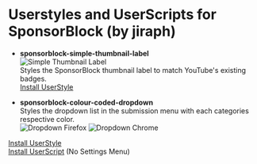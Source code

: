 
# Userstyles and UserScripts for SponsorBlock (by jiraph)
- **sponsorblock-simple-thumbnail-label**  
![Simple Thumbnail Label](https://user-images.githubusercontent.com/19298861/235011221-9a00ac82-6df2-4b0a-badb-dc7dd8493997.jpg)  
Styles the SponsorBlock thumbnail label to match YouTube's existing badges.  
[Install UserStyle](https://gist.github.com/jiraph/e60d0a7ae7071f1f4ef060948d50a9a1/raw/sponsorblock.simplethumbnaillabels.user.css)

- **sponsorblock-colour-coded-dropdown**  
Styles the dropdown list in the submission menu with each categories respective color.  
![Dropdown Firefox](https://user-images.githubusercontent.com/19298861/235011303-2af6bf8c-4ea5-4be6-97f3-c3a241f9a0c0.png)
![Dropdown Chrome](https://user-images.githubusercontent.com/19298861/235011305-6ae5d738-eba4-4740-a76d-8094ece27abe.png)

[Install UserStyle](https://gist.github.com/jiraph/e60d0a7ae7071f1f4ef060948d50a9a1/raw/sponsorblock.colorcodeddropdown.user.css)  
[Install UserScript](https://gist.github.com/jiraph/e60d0a7ae7071f1f4ef060948d50a9a1/raw/sponsorblock.colorcodeddropdown.user.js) (No Settings Menu)